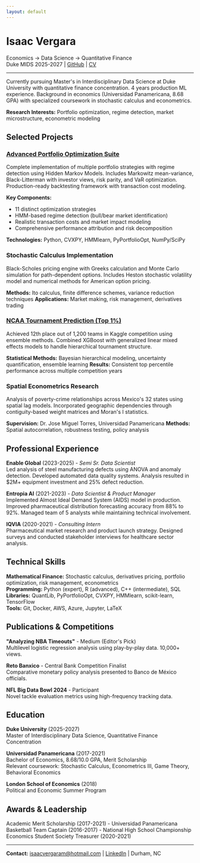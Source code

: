 ```yaml
---
layout: default
---
```


# Isaac Vergara

Economics → Data Science → Quantitative Finance  
Duke MIDS 2025-2027 | [GitHub](https://github.com/isaacvm98) | [CV](assets/IsaacVergaraCV.pdf)

---

Currently pursuing Master's in Interdisciplinary Data Science at Duke University with quantitative finance concentration. 4 years production ML experience. Background in economics (Universidad Panamericana, 8.68 GPA) with specialized coursework in stochastic calculus and econometrics.

**Research Interests:** Portfolio optimization, regime detection, market microstructure, econometric modeling

## Selected Projects

### [Advanced Portfolio Optimization Suite](https://github.com/isaacvm98/portfolio-optimization)
Complete implementation of multiple portfolio strategies with regime detection using Hidden Markov Models. Includes Markowitz mean-variance, Black-Litterman with investor views, risk parity, and VaR optimization. Production-ready backtesting framework with transaction cost modeling.

**Key Components:**
- 11 distinct optimization strategies
- HMM-based regime detection (bull/bear market identification)  
- Realistic transaction costs and market impact modeling
- Comprehensive performance attribution and risk decomposition

**Technologies:** Python, CVXPY, HMMlearn, PyPortfolioOpt, NumPy/SciPy

### Stochastic Calculus Implementation
Black-Scholes pricing engine with Greeks calculation and Monte Carlo simulation for path-dependent options. Includes Heston stochastic volatility model and numerical methods for American option pricing.

**Methods:** Ito calculus, finite difference schemes, variance reduction techniques
**Applications:** Market making, risk management, derivatives trading

### [NCAA Tournament Prediction (Top 1%)](https://github.com/isaacvm98/march-madness)
Achieved 12th place out of 1,200 teams in Kaggle competition using ensemble methods. Combined XGBoost with generalized linear mixed effects models to handle hierarchical tournament structure.

**Statistical Methods:** Bayesian hierarchical modeling, uncertainty quantification, ensemble learning
**Results:** Consistent top percentile performance across multiple competition years

### Spatial Econometrics Research
Analysis of poverty-crime relationships across Mexico's 32 states using spatial lag models. Incorporated geographic dependencies through contiguity-based weight matrices and Moran's I statistics.

**Supervision:** Dr. Jose Miguel Torres, Universidad Panamericana
**Methods:** Spatial autocorrelation, robustness testing, policy analysis

## Professional Experience

**Enable Global** (2023-2025) - *Semi Sr. Data Scientist*  
Led analysis of steel manufacturing defects using ANOVA and anomaly detection. Developed automated data quality systems. Analysis resulted in $2M+ equipment investment and 25% defect reduction.

**Entropia AI** (2021-2023) - *Data Scientist & Product Manager*  
Implemented Almost Ideal Demand System (AIDS) model in production. Improved pharmaceutical distribution forecasting accuracy from 88% to 92%. Managed team of 5 analysts while maintaining technical involvement.

**IQVIA** (2020-2021) - *Consulting Intern*  
Pharmaceutical market research and product launch strategy. Designed surveys and conducted stakeholder interviews for healthcare sector analysis.

## Technical Skills

**Mathematical Finance:** Stochastic calculus, derivatives pricing, portfolio optimization, risk management, econometrics  
**Programming:** Python (expert), R (advanced), C++ (intermediate), SQL  
**Libraries:** QuantLib, PyPortfolioOpt, CVXPY, HMMlearn, scikit-learn, TensorFlow  
**Tools:** Git, Docker, AWS, Azure, Jupyter, LaTeX

## Publications & Competitions

**"Analyzing NBA Timeouts"** - Medium (Editor's Pick)  
Multilevel logistic regression analysis using play-by-play data. 10,000+ views.

**Reto Banxico** - Central Bank Competition Finalist  
Comparative monetary policy analysis presented to Banco de México officials.

**NFL Big Data Bowl 2024** - Participant  
Novel tackle evaluation metrics using high-frequency tracking data.

## Education

**Duke University** (2025-2027)  
Master of Interdisciplinary Data Science, Quantitative Finance Concentration

**Universidad Panamericana** (2017-2021)  
Bachelor of Economics, 8.68/10.0 GPA, Merit Scholarship  
Relevant coursework: Stochastic Calculus, Econometrics III, Game Theory, Behavioral Economics

**London School of Economics** (2018)  
Political and Economic Summer Program

## Awards & Leadership

Academic Merit Scholarship (2017-2021) - Universidad Panamericana  
Basketball Team Captain (2016-2017) - National High School Championship  
Economics Student Society Treasurer (2020-2021)

---

**Contact:** isaacvergaram@hotmail.com | [LinkedIn](https://linkedin.com/in/isaac-vergara) | Durham, NC